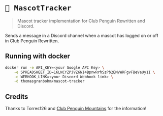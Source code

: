 # `🐧 MascotTracker`

> Mascot tracker implementation for Club Penguin Rewritten and Discord.

Sends a message in a Discord channel when a mascot has logged on or off in Club Penguin Rewritten.

## Running with docker

```bash
docker run -e API_KEY=<your Google API Key> \
	-e SPREADSHEET_ID=16LNCYZPJVZ6NI4BpnwRrhSzPb2EMVWRFgvFBeVaUy1I \
	-e WEBHOOK_LINK=<your Discord Webhook link> \
	-d thomasgranbohm/mascot-tracker
```

## Credits

Thanks to Torres126 and [Club Penguin Mountains](https://clubpenguinmountains.com) for the information!
